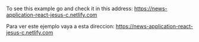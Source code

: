 To see this example go and check it in this address: https://news-application-react-jesus-c.netlify.com

Para ver este ejemplo vaya a esta direccion: https://news-application-react-jesus-c.netlify.com
